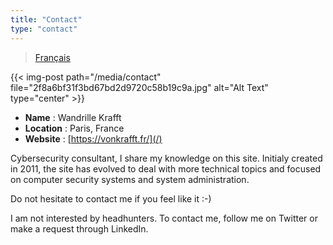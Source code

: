 ```yaml
---
title: "Contact"
type: "contact"
---
```


> [Français](/contact)

{{< img-post path="/media/contact" file="2f8a6bf31f3bd67bd2d9720c58b19c9a.jpg" alt="Alt Text" type="center" >}}

- **Name** : Wandrille Krafft
- **Location** : Paris, France
- **Website** : [https://vonkrafft.fr/](/)

Cybersecurity consultant, I share my knowledge on this site. Initialy created in 2011, the site has evolved to deal with more technical topics and focused on computer security systems and system administration.

Do not hesitate to contact me if you feel like it :-)

I am not interested by headhunters. To contact me, follow me on Twitter or make a request through LinkedIn.

